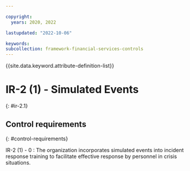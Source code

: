 ```yaml
---

copyright:
  years: 2020, 2022

lastupdated: "2022-10-06"

keywords: 
subcollection: framework-financial-services-controls
---
```


{{site.data.keyword.attribute-definition-list}}

               
# IR-2 (1) - Simulated Events
{: #ir-2.1}

## Control requirements
{: #control-requirements}

IR-2 (1) - 0
    : The organization incorporates simulated events into incident response training to facilitate effective response by personnel in crisis situations.





